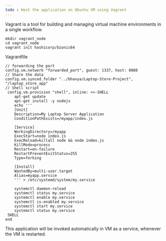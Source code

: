 ```yaml
---
todo : Host the application on Ubuntu VM using Vagrant
---
```


Vagrant is a tool for building and managing virtual machine environments in a single workflow.  

```
mkdir vagrant_node
cd vagrant_node
vagrant init hashicorp/bionic64
```

Vagrantfile
```
// forwarding the port
config.vm.network "forwarded_port", guest: 1337, host: 8080
// Share the data
config.vm.synced_folder "../bhavya/Laptop-Store-Project", "/laptop_store_app"
// Shell script
 config.vm.provision "shell", inline: <<-SHELL
    apt-get update
    apt-get install -y nodejs
    echo '''
    [Unit]
    Description=My Laptop Server Application
    ConditionPathExists=/myapp/index.js

    [Service]
    WorkingDirectory=/myapp
    ExecStart=node index.js
    ExecReload=killall node && node index.js
    KillMode=process
    Restart=on-failure
    RestartPreventExitStatus=255
    Type=forking

    [Install]
    WantedBy=multi-user.target
    Alias=myapp.service
    ''' > /etc/systemd/system/my.service

    systemctl daemon-reload
    systemctl status my.service
    systemctl enable my.service
    systemctl is-enabled my.service
    systemctl start my.service
    systemctl status my.service
 SHELL
end
```

This application will be invoked automatically in VM as a service, whenever the VM is restarted.

